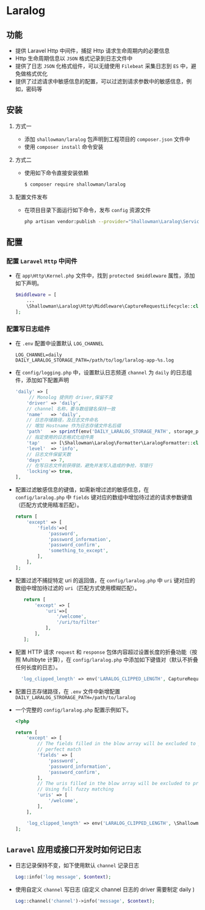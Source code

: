 # Laralog 

## 功能

- 提供 Laravel Http 中间件，捕捉 Http 请求生命周期内的必要信息
- Http 生命周期信息以 `JSON` 格式记录到日志文件中
- 提供了日志 `JSON` 化格式组件，可以无缝使用 `Filebeat` 采集日志到 `ES` 中，避免做格式优化
- 提供了过滤请求中敏感信息的配置，可以过滤到请求参数中的敏感信息，例如，密码等
## 安装 
1. 方式一  
    - 添加 `shallowman/laralog` 包声明到工程项目的 `composer.json` 文件中
    - 使用 `composer install` 命令安装
    
2. 方式二  
    - 使用如下命令直接安装依赖
        ```sh
        $ composer require shallowman/laralog
        ```
3. 配置文件发布
    - 在项目目录下面运行如下命令，发布 `config` 资源文件
        ```sh
        php artisan vendor:publish --provider="Shallowman\Laralog\ServiceProvider"
        ```
## 配置
### 配置 `Laravel` `Http` 中间件

- 在 `app\Http\Kernel.php` 文件中，找到 `protected $middleware` 属性，添加如下声明。
    ```php
    $middleware = [
        ...
        \Shallowman\Laralog\Http\Middleware\CaptureRequestLifecycle::class,
    ];
    ```

### 配置写日志组件
- 在 `.env` 配置中设置默认 `LOG_CHANNEL` 

    ```dotenv
    LOG_CHANNEL=daily
    DAILY_LARALOG_STORAGE_PATH=/path/to/log/laralog-app-%s.log
    ```
    
- 在 `config/logging.php` 中，设置默认日志频道 `channel` 为 `daily` 的日志组件，添加如下配置声明 

    ```php
    'daily' => [
         // Monolog 提供的 driver,保留不变
        'driver' => 'daily',
        // channel 名称，要与数组键名保持一致
        'name'   => 'daily',
        // 日志存储路径，及日志文件命名
        // 增加 Hostname 作为日志存储文件名后缀
        'path'   => sprintf(env('DAILY_LARALOG_STORAGE_PATH', storage_path('logs/laralog-%s.log')), gethostname()),
        // 指定使用的日志格式化组件类
        'tap'    => [\Shallowman\Laralog\Formatter\LaralogFormatter::class],
        'level'  => 'info',
        // 日志文件保留天数
        'days'   => 7,
        // 在写日志文件前获得锁，避免并发写入造成的争抢，写错行
        'locking'=> true,
    ],
    ```
    
- 配置过滤敏感信息的键值，如需新增过滤的敏感信息，在 `config/laralog.php` 中 `fields` 键对应的数组中增加待过滤的请求参数键值（匹配方式使用精准匹配）。

    ```php
    return [
        'except' => [
            'fields'=>[
                'password',
                'password_information',
                'password_confirm',
                'something_to_except',
            ],            
        ],
    ];
    ```
- 配置过滤不捕捉特定 uri 的返回值，在 `config/laralog.php` 中 `uri` 键对应的数组中增加待过滤的 `uri`（匹配方式使用模糊匹配）。
     ```php
        return [
            'except' => [
                'uri'=>[
                    '/welcome',
                    '/uri/to/filter'
                ],            
            ],
        ];
     ```
- 配置 HTTP 请求 `request` 和 `response` 包体内容超过设置长度的折叠功能（按照 Multibyte 计算），在 `config/laralog.php` 中添加如下键值对（默认不折叠任何长度的日志）。
  ```php
    'log_clipped_length' => env('LARALOG_CLIPPED_LENGTH', CaptureRequestLifecycle::POSITIVE_INFINITY),
  ```
  
- 配置日志存储路径，在 `.env` 文件中新增配置 `DAILY_LARALOG_STRORAGE_PATH=/path/to/laralog`


- 一个完整的 `config/laralog.php` 配置示例如下。
  ```php
  <?php
  
  return [
      'except' => [
          // The fields filled in the blow array will be excluded to print in the log which in the http request body carried items
          // perfect match
          'fields' => [
              'password',
              'password_information',
              'password_confirm',
          ],
          // The uris filled in the blow array will be excluded to print http response body
          // Using full fuzzy matching
          'uris' => [
              '/welcome',
          ],
      ],
  
      'log_clipped_length' => env('LARALOG_CLIPPED_LENGTH', \Shallowman\Laralog\Http\Middleware\CaptureRequestLifecycle::POSITIVE_INFINITY),
  ];
  ```
## `Laravel` 应用或接口开发时如何记日志

- 日志记录保持不变，如下使用默认 `channel` 记录日志
    ```php
    Log::info('log message', $context);
    ```
- 使用自定义 `channel` 写日志 (自定义 channel 日志的 driver 需要制定 daily )
    ```php
    Log::channel('channel')->info('message', $context);
    ```
